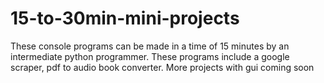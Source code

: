 # 15-to-30min-mini-projects
These console programs can be made in a time of 15 minutes by an intermediate python programmer. These programs include a google scraper, pdf to audio book converter. More projects with gui coming soon

